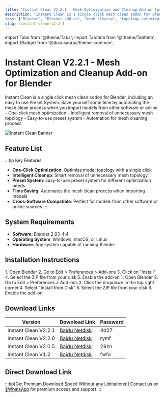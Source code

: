 ```yaml
---
title: "Instant Clean V2.2.1 - Mesh Optimization and Cleanup Add-on for Blender"
description: "Instant Clean is a single click mesh clean addon for Blender that intelligently removes unnecessary mesh topology with an easy-to-use preset system."
tags: ["Blender", "Blender add-on", "mesh cleanup", "topology optimization", "modeling", "mesh processing"]
slug: /instant-clean-v2-2-1
---
```


import Tabs from '@theme/Tabs';
import TabItem from '@theme/TabItem';
import {Badge} from '@docusaurus/theme-common';

# Instant Clean V2.2.1 - Mesh Optimization and Cleanup Add-on for Blender

<Tabs>
<TabItem value="overview" label="Overview" default>
Instant Clean is a single click mesh clean addon for Blender, including an easy to use Preset System. Save yourself some time by automating the mesh clean process when you import models from other software or online.
</TabItem>
<TabItem value="features" label="Features">
- One-click mesh optimization
- Intelligent removal of unnecessary mesh topology
- Easy-to-use preset system
- Automation for mesh cleaning process
</TabItem>
</Tabs>

![Instant Clean Banner](https://www.gfxcamp.com/wp-content/uploads/2023/03/Instant-Clean.jpg)

## Feature List

:::tip Key Features
- **One-Click Optimization**: Optimize model topology with a single click
- **Intelligent Cleanup**: Smart removal of unnecessary mesh topology
- **Preset System**: Easy-to-use preset system for different optimization needs
- **Time Saving**: Automates the mesh clean process when importing models
- **Cross-Software Compatible**: Perfect for models from other software or online sources
:::

## System Requirements

- **Software**: Blender 2.93-4.4
- **Operating System**: Windows, macOS, or Linux
- **Hardware**: Any system capable of running Blender

## Installation Instructions

<Tabs groupId="blender-version">
<TabItem value="blender-4-lower" label="Blender 4 or Lower" default>
1. Open Blender
2. Go to Edit > Preferences > Add-ons
3. Click on "Install"
4. Select the ZIP file from your disk
5. Enable the add-on
</TabItem>
<TabItem value="blender-41-higher" label="Blender 4.1 or Higher">
1. Open Blender
2. Go to Edit > Preferences > Add-ons
3. Click the dropdown in the top right corner
4. Select "Install from Disk"
5. Select the ZIP file from your disk
6. Enable the add-on
</TabItem>
</Tabs>

## Download Links

| Version | Download Link | Password |
|--------|---------------|----------|
| Instant Clean V2.2.1 | [Baidu Netdisk](https://pan.baidu.com/s/1dUuZS3qDgHddi-Ivzjf9lQ?pwd=4d27) | 4d27 |
| Instant Clean V2.2.0 | [Baidu Netdisk](https://pan.baidu.com/s/1ZwpdZBwtDFgghOM__3a_BA?pwd=rymf) | rymf |
| Instant Clean V2.0.5 | [Baidu Netdisk](https://pan.baidu.com/s/1ZGncohDRkyCzi7uhvPUZPQ?pwd=29zn) | 29zn |
| Instant Clean V1.2 | [Baidu Netdisk](https://pan.baidu.com/s/1zSlvCiqJo1kfiTo-8JZN-A?pwd=fwfo) | fwfo |

## Direct Download Link
:::tip[Get Premium Download Speed Without any Limitations!]
Contact us on [💬WhatsApp](https://wa.me/+8613237610083) for premium  access and support.
:::
